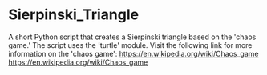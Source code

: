 # Sierpinski_Triangle
A short Python script that creates a Sierpinski triangle based on the 'chaos game.' The script uses the 'turtle' module. Visit the following link for more information on the 'chaos game': https://en.wikipedia.org/wiki/Chaos_game
https://en.wikipedia.org/wiki/Chaos_game
